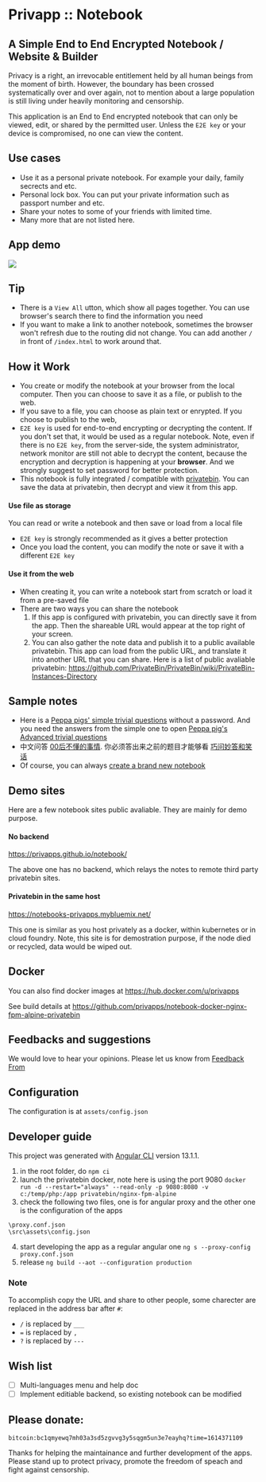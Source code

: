 # Privapp :: Notebook

## A Simple End to End Encrypted Notebook / Website & Builder
Privacy is a right, an irrevocable entitlement held by all human beings from the moment of birth. However, the boundary has been crossed systematically over and over again, not to mention about a large population is still living under heavily monitoring and censorship.

This application is an End to End encrypted notebook that can only be viewed, edit, or shared by the permitted user. Unless the `E2E key` or your device is compromised, no one can view the content.

## Use cases
* Use it as a personal private notebook. For example your daily, family secrects and etc.
* Personal lock box. You can put your private information such as passport number and etc.
* Share your notes to some of your friends with limited time.
* Many more that are not listed here.

## App demo
[![](https://privapps.github.io/notebook_m.jpg)](https://d.tube/#!/v/n0teb00k.privapps/QmXY3YD71CpFnQEMVa64aDeLUgGiEfKAqNMomyqahiEund)

## Tip
- There is a `View All` utton, which show all pages together. You can use browser's search there to find the information you need
- If you want to make a link to another notebook, sometimes the browser won't refresh due to the routing did not change. You can add another ```/``` in front of ```/index.html``` to work around that.

## How it Work
* You create or modify the notebook at your browser from the local computer. Then you can choose to save it as a file, or publish to the web.
* If you save to a file, you can choose as plain text or enrypted. If you choose to publish to the web, 
* `E2E key` is used for end-to-end encrypting or decrypting the content. If you don't set that, it would be used as a regular notebook. Note, even if there is no `E2E key`, from the server-side, the system administrator, network monitor are still not able to decrypt the content, because the encryption and decryption is happening at your **browser**. And we strongly suggest to set password for better protection.
* This notebook is fully integrated / compatible with [privatebin](https://privatebin.info/). You can save the data at privatebin, then decrypt and view it from this app.

#### Use file as storage
You can read or write a notebook and then save or load from a local file
* `E2E key` is strongly recommended as it gives a better protection
* Once you load the content, you can modify the note or save it with a different `E2E key`

#### Use it from the web
* When creating it, you can write a notebook start from scratch or load it from a pre-saved file
* There are two ways you can share the notebook  
  1. If this app is configured with privatebin, you can directly save it from the app. Then the shareable URL would appear at the top right of your screen.
  2. You can also gather the note data and publish it to a public available privatebin. This app can load from the public URL, and translate it into another URL that you can share. Here is a list of public avaliable privatebin: https://github.com/PrivateBin/PrivateBin/wiki/PrivateBin-Instances-Directory

## Sample notes

- Here is a [Peppa pigs' simple trivial questions](https://privapps.github.io/notebook/index.html#/notes/0/type,remote&url,data___peppa&symmetric,Hj84nE4pQW4iBXhXhGf3wNeHqtYzGsupFFZHYgDDffjw) without a password. And you need the answers from the simple one to open [Peppa pig's Advanced trivial questions](https://privapps.github.io/notebook/index.html#/notes/0/type,remote&url,data___peppa2&symmetric,7rrxctQBPgKwfUuU5XrQLteScRpZvPX2jQ6pbRcsASGt)
- 中文问答 [00后不懂的事情](https://privapps.github.io/notebook/index.html#/notes/0/type,remote&url,data___00&symmetric,5PQae51qE2E7e8KwqQERYkWYTcUntdWqH4Qn4LMKRj6d). 你必须答出来之前的题目才能够看 [巧问妙答和笑话](https://privapps.github.io/notebook/index.html#/notes/0/type,remote&url,data___002&symmetric,253ZfcKR1KW3RZh35vYMybD1W4GoFHnh898L4ZbRUFDd)
- Of course, you can always [create a brand new notebook](https://privapps.github.io/notebook/index.html#/notes/0/&new)

## Demo sites
Here are a few notebook sites public avaliable. They are mainly for demo purpose.

#### No backend
https://privapps.github.io/notebook/  

The above one has no backend, which relays the notes to remote third party privatebin sites.

#### Privatebin in the same host
https://notebooks-privapps.mybluemix.net/

This one is similar as you host privately as a docker, within kubernetes or in cloud foundry. Note, this site is for demostration purpose, if the node died or recycled, data would be wiped out.

## Docker

You can also find docker images at https://hub.docker.com/u/privapps

See build details at https://github.com/privapps/notebook-docker-nginx-fpm-alpine-privatebin

## Feedbacks and suggestions
We would love to hear your opinions. Please let us know from [Feedback From](https://public.biaomail.us.to/stdv.php?id=MTQ=)

## Configuration
The configuration is at  `assets/config.json`

## Developer guide

This project was generated with [Angular CLI](https://github.com/angular/angular-cli) version 13.1.1.

1. in the root folder, do
```npm ci```
2. launch the privatebin docker, note here is using the port 9080
``` docker run -d --restart="always" --read-only -p 9080:8080 -v c:/temp/php:/app privatebin/nginx-fpm-alpine ```
3. check the following two files, one is for angular proxy and the other one is the configuration of the apps
```
\proxy.conf.json
\src\assets\config.json
```
4. start developing the app as a regular angular one
``` ng s --proxy-config proxy.conf.json ```
5. release
```ng build --aot --configuration production ```

### Note
To accomplish copy the URL and share to other people, some charecter are replaced in the address bar after ```#```:
- ```/``` is replaced by ```___```
- ```=``` is replaced by ```,```
- ```?``` is replaced by ```---```

## Wish list
- [ ] Multi-languages menu and help doc
- [ ] Implement editiable backend, so existing notebook can be modified

## Please donate:
```
bitcoin:bc1qmyewq7mh03a3sd5zgvvg3y5sqgm5un3e7eayhq?time=1614371109
```
Thanks for helping the maintainance and further development of the apps. Please stand up to protect privacy, promote the freedom of speach and fight against censorship. 
